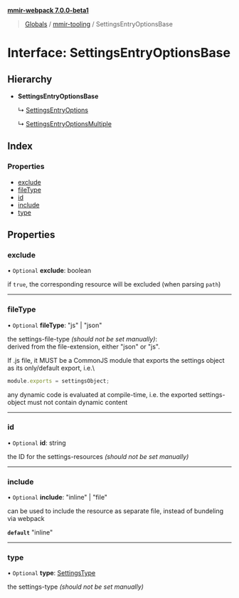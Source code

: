 **[mmir-webpack 7.0.0-beta1](../README.md)**

> [Globals](../README.md) / [mmir-tooling](../modules/mmir_tooling.md) / SettingsEntryOptionsBase

# Interface: SettingsEntryOptionsBase

## Hierarchy

* **SettingsEntryOptionsBase**

  ↳ [SettingsEntryOptions](mmir_tooling.settingsentryoptions.md)

  ↳ [SettingsEntryOptionsMultiple](mmir_tooling.settingsentryoptionsmultiple.md)

## Index

### Properties

* [exclude](mmir_tooling.settingsentryoptionsbase.md#exclude)
* [fileType](mmir_tooling.settingsentryoptionsbase.md#filetype)
* [id](mmir_tooling.settingsentryoptionsbase.md#id)
* [include](mmir_tooling.settingsentryoptionsbase.md#include)
* [type](mmir_tooling.settingsentryoptionsbase.md#type)

## Properties

### exclude

• `Optional` **exclude**: boolean

if `true`, the corresponding resource will be excluded (when parsing `path`)

___

### fileType

• `Optional` **fileType**: \"js\" \| \"json\"

the settings-file-type _(should not be set manually)_:\
derived from the file-extension, either "json" or "js".

If .js file, it MUST be a CommonJS module that exports the settings object as its only/default export, i.e.\
```javascript
module.exports = settingsObject;
```
any dynamic code is evaluated at compile-time, i.e. the exported settings-object must not contain dynamic content

___

### id

• `Optional` **id**: string

the ID for the settings-resources _(should not be set manually)_

___

### include

• `Optional` **include**: \"inline\" \| \"file\"

can be used to include the resource as separate file, instead of bundeling via webpack

**`default`** "inline"

___

### type

• `Optional` **type**: [SettingsType](../modules/mmir_tooling.md#settingstype)

the settings-type _(should not be set manually)_
